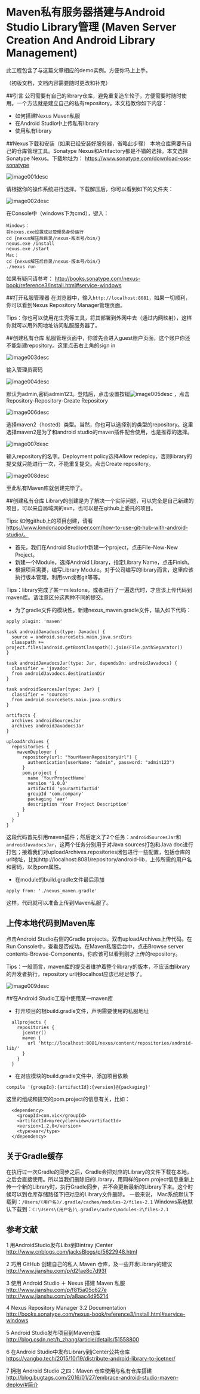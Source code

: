 # Maven私有服务器搭建与Android Studio Library管理 (Maven Server Creation And Android Library Management)
此工程包含了与这篇文章相应的demo实例。方便你马上上手。

（初版文档，文档内容需要随时更改和补充）

##引言
公司需要有自己的library仓库，避免重复造车轮子，方便需要时随时使用。一个方法就是建立自己的私有repository。本文档教你如下内容：
* 如何搭建Nexus Maven私服
* 在Android Studio中上传私有library
* 使用私有library

##Nexus下载和安装（如果已经安装好服务器，省略此步骤）
本地仓库需要有自己的仓库管理工具。Sonatype Nexus和Artifactory都是不错的选择。本文选择Sonatype Nexus。下载地址为：
https://www.sonatype.com/download-oss-sonatype

![image001desc](/assets/image001.png)

请根据你的操作系统进行选择。下载解压后，你可以看到如下的文件夹：

![image002desc](/assets/image002.png)

在Console中（windows下为cmd），键入：
```
Windows：
将nexus.exe设置成以管理员身份运行
cd {nexus解压后目录/nexus-版本号/bin/}
nexus.exe /install
nexus.exe /start
Mac：
cd {nexus解压后目录/nexus-版本号/bin/}
./nexus run

```
如果有疑问请参考：
http://books.sonatype.com/nexus-book/reference3/install.html#service-windows

##打开私服管理器
在浏览器中，输入`http://localhost:8081`，如果一切顺利，你可以看到Nexus Repository Manager管理页面。

Tips：你也可以使用花生壳等工具，将其部署到外网中去（通过内网映射），这样你就可以用外网地址访问私服服务器了。

##创建私有仓库
私服管理页面中，你首先会进入guest账户页面，这个账户你还不能新建repository。这里点击右上角的sign in

![image003desc](/assets/image003.png)

输入管理员密码

![image004desc](/assets/image004.png)

默认为admin,密码admin123。登陆后，点击设置按钮![image005desc](/assets/image005.png) ，点击Repository-Repository-Create Repository

![image006desc](/assets/image006.png)

选择maven2（hosted）类型。当然，你也可以选择别的类型的repository。这里选择maven2是为了和android studio的maven插件配合使用，也是推荐的选择。

![image007desc](/assets/image007.png)

输入repository的名字。Deployment policy选择Allow redeploy，否则library的提交就只能进行一次，不能重复提交。点击Create repository。

![image008desc](/assets/image008.png)

至此私有Maven库就创建完毕了。

##创建私有仓库
Library的创建是为了解决一个实际问题，可以完全是自己新建的项目，可以来自局域网的svn，也可以是在github上委托的项目。

Tips:
如何github上的项目创建，请看
https://www.londonappdeveloper.com/how-to-use-git-hub-with-android-studio/。

* 首先，我们在Android Studio中新建一个project，点击File-New-New Project。
* 新建一个Module，选择Android Library，指定Library Name，点击Finish。
* 根据项目需要，编写Library Module。对于公司编写的library而言，这里应该执行版本管理，利用svn或者git等等。

Tips：library完成了某一milestone，或者进行了一遍迭代时，才应该上传代码到maven库。请注意区分这两种不同的提交。
* 为了gradle文件的模块性，新建nexus_maven.gradle文件，输入如下代码：
```
apply plugin: 'maven'

task androidJavadocs(type: Javadoc) {    
  source = android.sourceSets.main.java.srcDirs    
  classpath += project.files(android.getBootClasspath().join(File.pathSeparator))
}

task androidJavadocsJar(type: Jar, dependsOn: androidJavadocs) {
  classifier = 'javadoc'    
  from androidJavadocs.destinationDir
}

task androidSourcesJar(type: Jar) {    
  classifier = 'sources'    
  from android.sourceSets.main.java.srcDirs
}

artifacts {    
  archives androidSourcesJar    
  archives androidJavadocsJar
}

uploadArchives {    
  repositories {        
    mavenDeployer {            
      repository(url: "YourMavenRepositoryUrl") {                            
        authentication(userName: "admin", password: "admin123")            
      }            
      pom.project {                
        name 'YourProjectName'                
        version '1.0.0'                
        artifactId 'yourartifactid'                
        groupId 'com.company'                
        packaging 'aar'                
        description 'Your Project Description'            
      }       
    }    
  }
}
```
这段代码首先引用maven插件；然后定义了2个任务：`androidSourcesJar`和`androidJavadocsJar`，这两个任务分别用于对Java sources打包和Java doc进行打包；接着我们对uploadArchives.repositories闭包进行一些配置，包括仓库的url地址，比如http://localhost:8081/repository/android-lib，上传所需的用户名和密码，以及pom属性。

* 在module的build.gradle文件最后添加
```
apply from: './nexus_maven.gradle'
```
这样，代码就可以准备上传到Maven私服了。

## 上传本地代码到Maven库
点击Android Studio右侧的Gradle projects。双击uploadArchives上传代码。在Run Console中，查看是否成功。在Maven私服后台中，点击Browse server contents-Browse-Components，你应该可以看到刚才上传的repository。

Tips：一般而言，maven库的提交者维护着整个library的版本，不应该由library的开发者执行，repository url用localhost应该已经足够了。

![image009desc](/assets/image009.png)

##在Android Studio工程中使用某一maven库

* 打开项目的根build.gradle文件，声明需要使用的私服地址
```
  allprojects {    
    repositories {        
      jcenter()        
      maven { 
        url 'http://localhost:8081/nexus/content/repositories/android-lib/' 
      }        
    }
  }
```
* 在对应模块的build.gradle文件中，添加项目依赖
```
compile '{groupId}:{artifactId}:{version}@{packaging}'
```
这里的组成和提交的pom.project的信息有关，比如：
```
  <dependency>
    <groupId>com.vic</groupId>
    <artifactId>myrecyclerview</artifactId>
    <version>1.2.0</version>
    <type>aar</type>
  </dependency>
```

## 关于Gradle缓存
在执行过一次Gradle的同步之后，Gradle会把对应的Library的文件下载在本地，之后会直接使用。所以当我们删除旧的Library，用同样的pom.project信息重新上传一个新的Library时，执行Gradle同步，并不会更新最新的Library下来。这个时候可以到仓库存储路径下把对应的Library文件删除。
一般来说，
Mac系统默认下载到：`/Users/(用户名)/.gradle/caches/modules-2/files-2.1`
Windows系统默认下载到：`C:\Users\(用户名)\.gradle\caches\modules-2\files-2.1`



## 参考文献

1 用AndroidStudio发布Libs到Bintray jCenter  
http://www.cnblogs.com/jacksBlogs/p/5622948.html

2 巧用 GitHub 创建自己的私人 Maven 仓库，及一些开发Library的建议  
http://www.jianshu.com/p/d2fae8c7d93f

3 使用 Android Studio ＋ Nexus 搭建 Maven 私服 
http://www.jianshu.com/p/f815a05c627e  
http://www.jianshu.com/p/a8aac4d95214

4 Nexus Repository Manager 3.2 Documentation
http://books.sonatype.com/nexus-book/reference3/install.html#service-windows

5 Android Studio发布项目到Maven仓库
http://blog.csdn.net/h_zhang/article/details/51558800

6 在Android Studio中发布Library到jCenter公共仓库
https://yangbo.tech/2015/10/19/distribute-android-library-to-jcetner/

7 拥抱 Android Studio 之四：Maven 仓库使用与私有仓库搭建
http://blog.bugtags.com/2016/01/27/embrace-android-studio-maven-deploy/#简介

